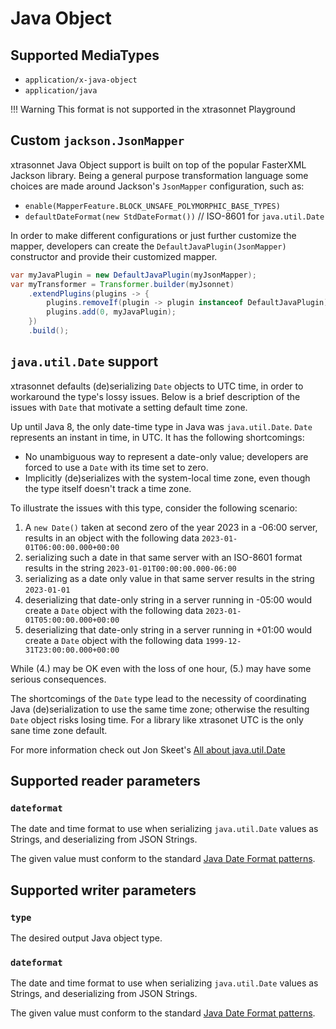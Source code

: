 # Java Object

## Supported MediaTypes
* `application/x-java-object`
* `application/java`

!!! Warning
    This format is not supported in the xtrasonnet Playground

## Custom `jackson.JsonMapper`
xtrasonnet Java Object support is built on top of the popular FasterXML Jackson library. Being a general purpose transformation language some choices are made around Jackson's `JsonMapper` configuration, such as:

* `enable(MapperFeature.BLOCK_UNSAFE_POLYMORPHIC_BASE_TYPES)`
* `defaultDateFormat(new StdDateFormat())` // ISO-8601 for `java.util.Date`

In order to make different configurations or just further customize the mapper, developers can create the `DefaultJavaPlugin(JsonMapper)` constructor and provide their customized mapper.

```java
var myJavaPlugin = new DefaultJavaPlugin(myJsonMapper);
var myTransformer = Transformer.builder(myJsonnet)
    .extendPlugins(plugins -> {
        plugins.removeIf(plugin -> plugin instanceof DefaultJavaPlugin); // remove the default one
        plugins.add(0, myJavaPlugin);
    })
    .build();
```

## `java.util.Date` support
xtrasonnet defaults (de)serializing `Date` objects to UTC time, in order to workaround the type's lossy issues. Below is a brief description of the issues with `Date` that motivate a setting default time zone.

Up until Java 8, the only date-time type in Java was `java.util.Date`. `Date` represents an instant in time, in UTC. It has the following shortcomings:

* No unambiguous way to represent a date-only value; developers are forced to use a `Date` with its time set to zero.
* Implicitly (de)serializes with the system-local time zone, even though the type itself doesn't track a time zone.

To illustrate the issues with this type, consider the following scenario:

1. A `new Date()` taken at second zero of the year 2023 in a -06:00 server, results in an object with the following data `2023-01-01T06:00:00.000+00:00`
2. serializing such a date in that same server with an ISO-8601 format results in the string `2023-01-01T00:00:00.000-06:00`
3. serializing as a date only value in that same server results in the string `2023-01-01`
4. deserializing that date-only string in a server running in -05:00 would create a `Date` object with the following data `2023-01-01T05:00:00.000+00:00`
5. deserializing that date-only string in a server running in +01:00 would create a `Date` object with the following data `1999-12-31T23:00:00.000+00:00`

While (4.) may be OK even with the loss of one hour, (5.) may have some serious consequences.

The shortcomings of the `Date` type lead to the necessity of coordinating Java (de)serialization to use the same time zone; otherwise the resulting `Date` object risks losing time. For a library like xtrasonet UTC is the only sane time zone default.

For more information check out Jon Skeet's [All about java.util.Date](https://codeblog.jonskeet.uk/2017/04/23/all-about-java-util-date/)

## Supported reader parameters

### `dateformat`
The date and time format to use when serializing `java.util.Date` values as Strings, and deserializing from JSON Strings.

The given value must conform to the standard [Java Date Format patterns](https://docs.oracle.com/en/java/javase/17/docs/api/java.base/java/text/SimpleDateFormat.html).

## Supported writer parameters

### `type`
The desired output Java object type.

### `dateformat`
The date and time format to use when serializing `java.util.Date` values as Strings, and deserializing from JSON Strings.

The given value must conform to the standard [Java Date Format patterns](https://docs.oracle.com/en/java/javase/17/docs/api/java.base/java/text/SimpleDateFormat.html).

